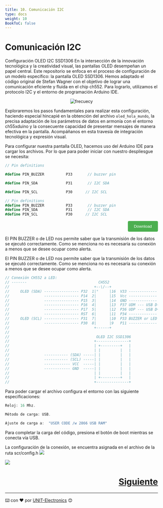 ```yaml
---
title: 10. Comunicación I2C
type: docs
weight: 10
BookToC: false
---
```


# Comunicación I2C
Configuración OLED I2C SSD1306
En la intersección de la innovación tecnológica y la creatividad visual, las pantallas OLED desempeñan un papel central. Este repositorio se enfoca en el proceso de configuración de un modelo específico: la pantalla OLED SSD1306. Hemos adaptado el código original de Stefan Wagner con el objetivo de lograr una comunicación eficiente y fluida en el chip ch552. Para lograrlo, utilizamos el protocolo I2C y el entorno de programación Arduino IDE.




<p align="center">
    <img src="/docs/10-Comunicacion_I2C/images/oled.png" alt="frecuecy">
</p>

Exploraremos los pasos fundamentales para realizar esta configuración, haciendo especial hincapié en la obtención del archivo `oled_hola_mundo`, la precisa adaptación de los parámetros de datos en armonía con el entorno ch55xduino y la consecuente capacidad de presentar mensajes de manera efectiva en la pantalla. Acompáñanos en esta travesía de integración tecnológica y expresión visual.

Para configurar nuestra pantalla OLED, hacemos uso del Arduino IDE para cargar los archivos. Por lo que para poder iniciar con nuestro despliesgue se necesita:




```c#
// Pin definitions

#define PIN_BUZZER          P33       // buzzer pin

#define PIN_SDA             P31       // I2C SDA

#define PIN_SCL             P30      // I2C SCL


```
```c#
// Pin definitions
#define PIN_BUZZER          P33       // buzzer pin
#define PIN_SDA             P31       // I2C SDA
#define PIN_SCL             P30      // I2C SCL
```
<div style="text-align: right;">
    <a href="" download=".ino">
        <button style="background-color: #4CAF50; color: white; padding: 10px 20px; border: none; border-radius: 4px; cursor: pointer;">
            Download 
        </button>
    </a>
</div>

El PIN BUZZER o de LED nos permite saber que la transmisión de los datos se ejecutó correctamente. Como se menciona no es necesaria su conexión a menos que se desee ocupar como alerta.

 

El PIN BUZZER o de LED nos permite saber que la transmisión de los datos se ejecutó correctamente. Como se menciona no es necesaria su conexión a menos que se desee ocupar como alerta.

```js
// Conexión CH552 a LED:
// -------                                 CH552
//                                       +--\/--+
//     OLED (SDA) ---------------- P32  1|°     |16  V33 -------------
//                ---------------- P14  2|      |15  Vcc -------------
//                ---------------- P15  3|      |14  GND -------------
//                ---------------- P16  4|      |13  P37 UDM --- USB D-
//                ---------------- P17  5|      |12  P36 UDP --- USB D+
//                ---------------- RST  6|      |11  P34 -------------
//     OLED (SCL) ---------------- P31  7|      |10  P33 BUZZER or LED
//                ---------------- P30  8|      |9   P11 -------------
//                                       +------+
//                                          
//                                        OLED I2C SSD1306
//                                       +---------------+
//                                       | +---------+   |
//                                       | |         |   |
//                ----------- (SDA) -----| |         |   |
//                ----------- (SCL) -----| |         |   |
//                ------------ VCC  -----| |         |   |
//                ------------ GND  -----| |         |   |
//                                       | |         |   |
//                                       | +---------+   |
//                                       +---------------+
```
Para poder cargar el archivo configura el entorno con las siguiente especificaciones:

```c
Reloj: 16 Mhz.

Método de carga: USB.

Ajuste de carga a:  "USER CODE /w 2866 USB RAM"
```
Para completar la carga del código, presiona el botón de boot mientras se conecta vía USB.


La configuración de la conexión, se encuentra asignada en el archivo de la ruta scr/config.h
![](/docs/10-Comunicacion_I2C/images/buttons.png)


![](/docs/10-Comunicacion_I2C/images/oled2.png)


<div style="text-align: right">
    <h1><a href="/docs/11-comunicacion_neopixels/">Siguiente</a></h>
</div>



---
⌨️ con ❤️ por [UNIT-Electronics](https://github.com/UNIT-Electronics) 😊
